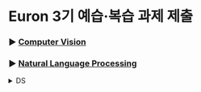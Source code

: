 # Euron 3기 예습·복습 과제 제출

### ▶ [Computer Vision](https://github.com/Ewha-Euron/2022-2-Euron-CV)
### ▶ [Natural Language Processing](https://github.com/Ewha-Euron/2022-2-Euron-NLP)

<details>
<summary>DS</summary>
<div markdown="1">       

<br />  
  
| 주차 | 내용         | 발표자                       | 발표자료 |
| ---- | ------------ | ---------------------------- | -------- |
|  14   |파이썬머신러닝완벽가이드 8장 07~10|황선경, 김경민, 김도하| [📚]()    |



## Assignment

> 매주 예습 과제와 복습 과제가 주어집니다. 
  
### 📍 예습과제 (~11/28)
 1️⃣ 파이썬 머신러닝 완벽 가이드 8장 07~10을 필사하여 주피터나 구글 코랩으로 실행한 실습 코드들을 ipynb 형식으로 정리

 
### 예습과제 제출 방법
  
> 해당 파일을 `master` branch에 업로드하신 후 해당 `master`  branch에서  `pull request` 를 진행해주세요.
  
- 과제 제출 방법
    - 레포: (origin) username/2022-2-Euron-Study-Assignments
    - 브랜치: `master`
    - 해당 주차 브랜치에 과제 업로드하고 Pull Request, 이때 label은 `DS` , `예습과제`
  
### 📍 복습과제 (~11/28)
  - 아래 두 개의 노트북을 세션 내용과 함께 정리 및 필사해 pdf 혹은 ipynb 파일로 제출해주세요
    * [Women's E-Commerce Clothing Reviews](https://www.kaggle.com/code/shirellamosi/sentiment-analysis-nlp)
    * [Topic modeling guide (GSDM,LDA,LSI)](https://www.kaggle.com/code/ptfrwrd/topic-modeling-guide-gsdm-lda-lsi/)
  
### 복습과제 제출 방법
  
> 해당 파일을 `Week_13` branch에 업로드하신 후 해당 `Week_13`  branch에서  `pull request` 를 진행해주세요.
  
- 과제 제출 방법
    - 레포: (origin) username/2022-2-Euron-Study-Assignments
    - 브랜치: `Week_13`
    - 해당 주차 브랜치에 과제 업로드하고 Pull Request, 이때 label은 `DS` , `복습과제`

  
## Due 
  
📍 14주차 예습과제
  - **11월 28일**까지 제출합니다.
  
📍 13주차 복습과제
  - **11월 28일**까지 제출합니다.
  
  </details>
  
